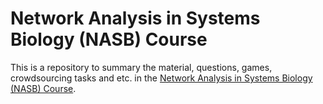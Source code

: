Network Analysis in Systems Biology (NASB) Course
===========

This is a repository to summary the material, questions, games, crowdsourcing tasks and etc. in the [Network Analysis in Systems Biology (NASB) Course](https://class.coursera.org/netsysbio-002/wiki/view?page=syllabus).
